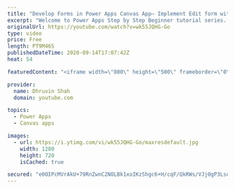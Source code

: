```yaml
---
title: "Develop Forms in Power Apps Canvas App– Implement Edit form with Real Life Scenarios"
excerpt: "Welcome to Power Apps Step by Step Beginner tutorial series. My self Dhruvin Shah you are watching the 10th part of the Power Apps Beginner Series. During this chapter, we will talk about how we can add Edit Form in Power Apps.   Here, we will use the New form which we have implemented in Chapter 9 of"
originalUrl: https://youtube.com/watch?v=wk55JQHG-Go
type: video
price: Free
length: PT9M46S
publishedDateTime: 2020-09-14T17:07:42Z
heat: 54

featuredContent: "<iframe width=\"800\" height=\"500\" frameborder=\"0\" src=\"https://www.youtube.com/embed/wk55JQHG-Go\" allow=\"accelerometer; autoplay; encrypted-media; gyroscope; picture-in-picture\" allowfullscreen></iframe>"

provider:
  name: Dhruvin Shah
  domain: youtube.com

topics:
  - Power Apps
  - Canvas apps

images:
  - url: https://i.ytimg.com/vi/wk55JQHG-Go/maxresdefault.jpg
    width: 1280
    height: 720
    isCached: true

secured: "e0OIPcMVrAkU+79RnZwnC2NOLBk1xoIKzShgc6+H/cqF/QkRWs/VJj0gP3Lsq9MBQ28RvtIROPyTU6iUX4LsfCDfP0sbddmfFQebehRG1YXyLJTFVSMwDwYIwX9lO7GfrHY4SdFfJCzuJeyN9CFB8i0di2yG1NE348JEY+9a+Fj+cXcEeGIsLG7BRLZ2/It1/DZBbt/kUrgsL0ccy77vNHpMtmiBoQAr1JprBxYxarpcR0uljFLN8Uq6KJZTS3Id2esq4BB4LI1n7SOilzfzxZDmpYRdb2smd/esoYouZHs+I9solItPfJZhy26yrJH0p+dyLqVworAy/H9ZHsST1LmmHwrZFSl2MNTMimi4cU37ITSfmT0FUdH9+ao050F+7Z65MbwczcsnoYw9ScTDmnXDorAiAwxUdmZ/JuqqNGc=;z0R2AGmlUROyod1nWpIQiA=="
---
```


